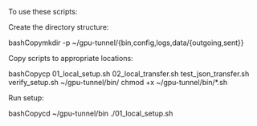 To use these scripts:

Create the directory structure:

bashCopymkdir -p ~/gpu-tunnel/{bin,config,logs,data/{outgoing,sent}}

Copy scripts to appropriate locations:

bashCopycp 01_local_setup.sh 02_local_transfer.sh test_json_transfer.sh verify_setup.sh ~/gpu-tunnel/bin/
chmod +x ~/gpu-tunnel/bin/*.sh

Run setup:

bashCopycd ~/gpu-tunnel/bin
./01_local_setup.sh
